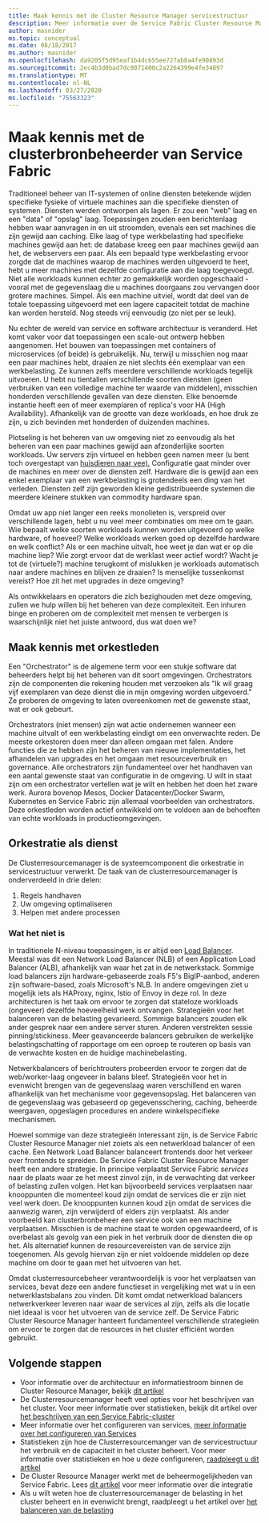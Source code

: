 ```yaml
---
title: Maak kennis met de Cluster Resource Manager servicestructuur
description: Meer informatie over de Service Fabric Cluster Resource Manager, een manier om de orkestratie van de services van uw toepassing te beheren.
author: masnider
ms.topic: conceptual
ms.date: 08/18/2017
ms.author: masnider
ms.openlocfilehash: da9205f5d95eaf1b4dc655ee727ab8a4fe90893d
ms.sourcegitcommit: 2ec4b3d0bad7dc0071400c2a2264399e4fe34897
ms.translationtype: MT
ms.contentlocale: nl-NL
ms.lasthandoff: 03/27/2020
ms.locfileid: "75563323"
---
```

# <a name="introducing-the-service-fabric-cluster-resource-manager"></a>Maak kennis met de clusterbronbeheerder van Service Fabric
Traditioneel beheer van IT-systemen of online diensten betekende wijden specifieke fysieke of virtuele machines aan die specifieke diensten of systemen. Diensten werden ontworpen als lagen. Er zou een "web" laag en een "data" of "opslag" laag. Toepassingen zouden een berichtenlaag hebben waar aanvragen in en uit stroomden, evenals een set machines die zijn gewijd aan caching. Elke laag of type werkbelasting had specifieke machines gewijd aan het: de database kreeg een paar machines gewijd aan het, de webservers een paar. Als een bepaald type werkbelasting ervoor zorgde dat de machines waarop de machines werden uitgevoerd te heet, hebt u meer machines met dezelfde configuratie aan die laag toegevoegd. Niet alle workloads kunnen echter zo gemakkelijk worden opgeschaald - vooral met de gegevenslaag die u machines doorgaans zou vervangen door grotere machines. Simpel. Als een machine uitviel, wordt dat deel van de totale toepassing uitgevoerd met een lagere capaciteit totdat de machine kan worden hersteld. Nog steeds vrij eenvoudig (zo niet per se leuk).

Nu echter de wereld van service en software architectuur is veranderd. Het komt vaker voor dat toepassingen een scale-out ontwerp hebben aangenomen. Het bouwen van toepassingen met containers of microservices (of beide) is gebruikelijk. Nu, terwijl u misschien nog maar een paar machines hebt, draaien ze niet slechts één exemplaar van een werkbelasting. Ze kunnen zelfs meerdere verschillende workloads tegelijk uitvoeren. U hebt nu tientallen verschillende soorten diensten (geen verbruiken van een volledige machine ter waarde van middelen), misschien honderden verschillende gevallen van deze diensten. Elke benoemde instantie heeft een of meer exemplaren of replica's voor HA (High Availability). Afhankelijk van de grootte van deze workloads, en hoe druk ze zijn, u zich bevinden met honderden of duizenden machines. 

Plotseling is het beheren van uw omgeving niet zo eenvoudig als het beheren van een paar machines gewijd aan afzonderlijke soorten workloads. Uw servers zijn virtueel en hebben geen namen meer (u bent toch overgestapt van [huisdieren naar vee).](https://www.slideshare.net/randybias/architectures-for-open-and-scalable-clouds/20) Configuratie gaat minder over de machines en meer over de diensten zelf. Hardware die is gewijd aan een enkel exemplaar van een werkbelasting is grotendeels een ding van het verleden. Diensten zelf zijn geworden kleine gedistribueerde systemen die meerdere kleinere stukken van commodity hardware span.

Omdat uw app niet langer een reeks monolieten is, verspreid over verschillende lagen, hebt u nu veel meer combinaties om mee om te gaan. Wie bepaalt welke soorten workloads kunnen worden uitgevoerd op welke hardware, of hoeveel? Welke workloads werken goed op dezelfde hardware en welk conflict? Als er een machine uitvalt, hoe weet je dan wat er op die machine liep? Wie zorgt ervoor dat de werklast weer actief wordt? Wacht je tot de (virtuele?) machine terugkomt of mislukken je workloads automatisch naar andere machines en blijven ze draaien? Is menselijke tussenkomst vereist? Hoe zit het met upgrades in deze omgeving?

Als ontwikkelaars en operators die zich bezighouden met deze omgeving, zullen we hulp willen bij het beheren van deze complexiteit. Een inhuren binge en proberen om de complexiteit met mensen te verbergen is waarschijnlijk niet het juiste antwoord, dus wat doen we?

## <a name="introducing-orchestrators"></a>Maak kennis met orkestleden
Een "Orchestrator" is de algemene term voor een stukje software dat beheerders helpt bij het beheren van dit soort omgevingen. Orchestrators zijn de componenten die rekening houden met verzoeken als "Ik wil graag vijf exemplaren van deze dienst die in mijn omgeving worden uitgevoerd." Ze proberen de omgeving te laten overeenkomen met de gewenste staat, wat er ook gebeurt.

Orchestrators (niet mensen) zijn wat actie ondernemen wanneer een machine uitvalt of een werkbelasting eindigt om een onverwachte reden. De meeste orkestoren doen meer dan alleen omgaan met falen. Andere functies die ze hebben zijn het beheren van nieuwe implementaties, het afhandelen van upgrades en het omgaan met resourceverbruik en governance. Alle orchestrators zijn fundamenteel over het handhaven van een aantal gewenste staat van configuratie in de omgeving. U wilt in staat zijn om een orchestrator vertellen wat je wilt en hebben het doen het zware werk. Aurora bovenop Mesos, Docker Datacenter/Docker Swarm, Kubernetes en Service Fabric zijn allemaal voorbeelden van orchestrators. Deze orkestleden worden actief ontwikkeld om te voldoen aan de behoeften van echte workloads in productieomgevingen. 

## <a name="orchestration-as-a-service"></a>Orkestratie als dienst
De Clusterresourcemanager is de systeemcomponent die orkestratie in servicestructuur verwerkt. De taak van de clusterresourcemanager is onderverdeeld in drie delen:

1. Regels handhaven
2. Uw omgeving optimaliseren
3. Helpen met andere processen

### <a name="what-it-isnt"></a>Wat het niet is
In traditionele N-niveau toepassingen, is er altijd een [Load Balancer](https://en.wikipedia.org/wiki/Load_balancing_(computing)). Meestal was dit een Network Load Balancer (NLB) of een Application Load Balancer (ALB), afhankelijk van waar het zat in de netwerkstack. Sommige load balancers zijn hardware-gebaseerde zoals F5's BigIP-aanbod, anderen zijn software-based, zoals Microsoft's NLB. In andere omgevingen ziet u mogelijk iets als HAProxy, nginx, Istio of Envoy in deze rol. In deze architecturen is het taak om ervoor te zorgen dat stateloze workloads (ongeveer) dezelfde hoeveelheid werk ontvangen. Strategieën voor het balanceren van de belasting gevarieerd. Sommige balancers zouden elk ander gesprek naar een andere server sturen. Anderen verstrekten sessie pinning/stickiness. Meer geavanceerde balancers gebruiken de werkelijke belastingschatting of rapportage om een oproep te routeren op basis van de verwachte kosten en de huidige machinebelasting.

Netwerkbalancers of berichtrouters probeerden ervoor te zorgen dat de web/worker-laag ongeveer in balans bleef. Strategieën voor het in evenwicht brengen van de gegevenslaag waren verschillend en waren afhankelijk van het mechanisme voor gegevensopslag. Het balanceren van de gegevenslaag was gebaseerd op gegevensschering, caching, beheerde weergaven, opgeslagen procedures en andere winkelspecifieke mechanismen.

Hoewel sommige van deze strategieën interessant zijn, is de Service Fabric Cluster Resource Manager niet zoiets als een netwerkload balancer of een cache. Een Network Load Balancer balanceert frontends door het verkeer over frontends te spreiden. De Service Fabric Cluster Resource Manager heeft een andere strategie. In principe verplaatst Service Fabric *services* naar de plaats waar ze het meest zinvol zijn, in de verwachting dat verkeer of belasting zullen volgen. Het kan bijvoorbeeld services verplaatsen naar knooppunten die momenteel koud zijn omdat de services die er zijn niet veel werk doen. De knooppunten kunnen koud zijn omdat de services die aanwezig waren, zijn verwijderd of elders zijn verplaatst. Als ander voorbeeld kan clusterbronbeheer een service ook van een machine verplaatsen. Misschien is de machine staat te worden opgewaardeerd, of is overbelast als gevolg van een piek in het verbruik door de diensten die op het. Als alternatief kunnen de resourcevereisten van de service zijn toegenomen. Als gevolg hiervan zijn er niet voldoende middelen op deze machine om door te gaan met het uitvoeren van het. 

Omdat clusterresourcebeheer verantwoordelijk is voor het verplaatsen van services, bevat deze een andere functieset in vergelijking met wat u in een netwerklastsbalans zou vinden. Dit komt omdat netwerkload balancers netwerkverkeer leveren naar waar de services al zijn, zelfs als die locatie niet ideaal is voor het uitvoeren van de service zelf. De Service Fabric Cluster Resource Manager hanteert fundamenteel verschillende strategieën om ervoor te zorgen dat de resources in het cluster efficiënt worden gebruikt.

## <a name="next-steps"></a>Volgende stappen
- Voor informatie over de architectuur en informatiestroom binnen de Cluster Resource Manager, bekijk [dit artikel](service-fabric-cluster-resource-manager-architecture.md)
- De Clusterresourcemanager heeft veel opties voor het beschrijven van het cluster. Voor meer informatie over statistieken, bekijk dit artikel over [het beschrijven van een Service Fabric-cluster](service-fabric-cluster-resource-manager-cluster-description.md)
- Meer informatie over het configureren van services, [meer informatie over het configureren van Services](service-fabric-cluster-resource-manager-configure-services.md)
- Statistieken zijn hoe de Clusterresourcemanger van de servicestructuur het verbruik en de capaciteit in het cluster beheert. Voor meer informatie over statistieken en hoe u deze configureren, [raadpleegt u dit artikel](service-fabric-cluster-resource-manager-metrics.md)
- De Cluster Resource Manager werkt met de beheermogelijkheden van Service Fabric. Lees [dit artikel](service-fabric-cluster-resource-manager-management-integration.md) voor meer informatie over die integratie
- Als u wilt weten hoe de clusterresourcemanager de belasting in het cluster beheert en in evenwicht brengt, raadpleegt u het artikel over [het balanceren van de belasting](service-fabric-cluster-resource-manager-balancing.md)
